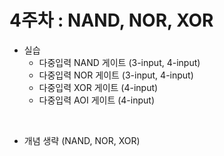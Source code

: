 # 4주차 : NAND, NOR, XOR
- 실습
    - 다중입력 NAND 게이트 (3-input, 4-input)
    - 다중입력 NOR 게이트 (3-input, 4-input)
    - 다중입력 XOR 게이트 (4-input)
    - 다중입력 AOI 게이트 (4-input)


<br>


- 개념 생략 (NAND, NOR, XOR)